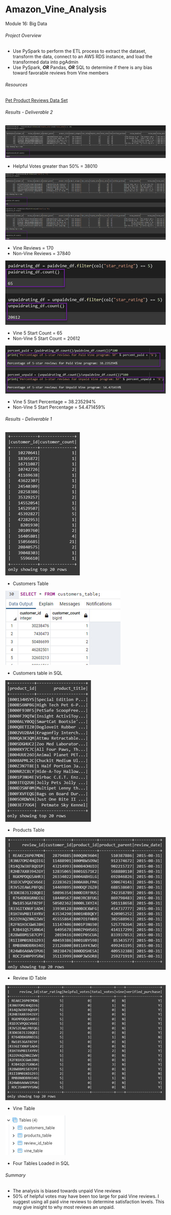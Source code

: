 # Amazon_Vine_Analysis
Module 16: Big Data
###### Project Overview
- Use PySpark to perform the ETL process to extract the dataset, transform the data, connect to an AWS RDS instance, and load the transformed data into pgAdmin
- Use PySpark, ***OR*** Pandas, ***OR*** SQL to determine if there is any bias toward favorable reviews from Vine members

###### Resources

[Pet Product Reviews Data Set](https://s3.amazonaws.com/amazon-reviews-pds/tsv/amazon_reviews_us_Pet_Products_v1_00.tsv.gz)

###### Results - Deliverable 2

![helpfulvotescount](https://github.com/robyndook/Amazon_Vine_Analysis/blob/ce97be024d351297bb64c3645072d02521de7dd8/Images/2022-04-18_09-59-47.jpg)

- Helpful Votes greater than 50% = 38010

![vinereviewscount](https://github.com/robyndook/Amazon_Vine_Analysis/blob/ce97be024d351297bb64c3645072d02521de7dd8/Images/2022-04-18_09-20-03.jpg)

- Vine Reviews = 170
- Non-Vine Reviews = 37840

![vinestarcount](https://github.com/robyndook/Amazon_Vine_Analysis/blob/ce97be024d351297bb64c3645072d02521de7dd8/Images/2022-04-18_09-21-30.jpg)

- Vine 5 Start Count = 65
- Non-Vine 5 Start Count  = 20612

![vinepercent](https://github.com/robyndook/Amazon_Vine_Analysis/blob/ce97be024d351297bb64c3645072d02521de7dd8/Images/2022-04-18_09-24-35.jpg)

- Vine 5 Start Percentage = 38.235294%
- Non-Vine 5 Start Percentage = 54.471459%

###### Results - Deliverable 1

![customers_table](https://github.com/robyndook/Amazon_Vine_Analysis/blob/ce97be024d351297bb64c3645072d02521de7dd8/Images/2022-04-16_13-24-30.jpg)
  - Customers Table
  
![customers_table_sql](https://github.com/robyndook/Amazon_Vine_Analysis/blob/ce97be024d351297bb64c3645072d02521de7dd8/Images/2022-04-18_09-14-57.jpg)
  - Customers table in SQL
 
![products_table](https://github.com/robyndook/Amazon_Vine_Analysis/blob/ce97be024d351297bb64c3645072d02521de7dd8/Images/2022-04-16_13-25-35.jpg)
  - Products Table
 
![review_id_table](https://github.com/robyndook/Amazon_Vine_Analysis/blob/ce97be024d351297bb64c3645072d02521de7dd8/Images/2022-04-16_13-26-06.jpg)
  - Review ID Table
  
![vine_table](https://github.com/robyndook/Amazon_Vine_Analysis/blob/ce97be024d351297bb64c3645072d02521de7dd8/Images/2022-04-16_13-26-33.jpg)
  - Vine Table
  
![sql_tables](https://github.com/robyndook/Amazon_Vine_Analysis/blob/ce97be024d351297bb64c3645072d02521de7dd8/Images/2022-04-18_10-07-10.jpg)
  - Four Tables Loaded in SQL
 
###### Summary
- The analysis is biased towards unpaid Vine reviews
- 50% of helpful votes may have been too large for paid Vine reviews. I suggest using all paid vine reviews to determine satisfaction levels. This may give insight to why most reviews an unpaid. 
